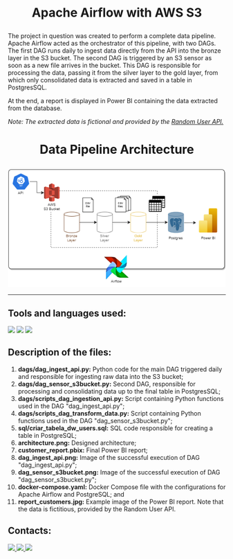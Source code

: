 # <p align=center>Apache Airflow with AWS S3</p>

The project in question was created to perform a complete data pipeline. Apache Airflow acted as the orchestrator of this pipeline, with two DAGs. The first DAG runs daily to ingest data directly from the API into the bronze layer in the S3 bucket. The second DAG is triggered by an S3 sensor as soon as a new file arrives in the bucket. This DAG is responsible for processing the data, passing it from the silver layer to the gold layer, from which only consolidated data is extracted and saved in a table in PostgresSQL.

At the end, a report is displayed in Power BI containing the data extracted from the database.

*Note: The extracted data is fictional and provided by the [Random User API.](https://randomuser.me)*

# <p align=center>Data Pipeline Architecture</p>
<p align="center">
  <img src="https://github.com/ThiagoFerreiraWD/Pipeline_ETL_Airflow_S3Bucket_Postgres/blob/main/architecture.png">
</p>

***

## Tools and languages used:
<div>
<img width=30 src="https://avatars.githubusercontent.com/u/33643075?s=200&v=4" />
<img width=40 src="https://cdn.jsdelivr.net/gh/devicons/devicon/icons/python/python-original.svg" />
<img width=30 src="https://user-images.githubusercontent.com/15157491/75435753-6929fc80-594b-11ea-9e19-f78223916862.png" />
</div>

## Description of the files:

1. **dags/dag_ingest_api.py:** Python code for the main DAG triggered daily and responsible for ingesting raw data into the S3 bucket;
1. **dags/dag_sensor_s3bucket.py:** Second DAG, responsible for processing and consolidating data up to the final table in PostgresSQL;
1. **dags/scripts_dag_ingestion_api.py:** Script containing Python functions used in the DAG "dag_ingest_api.py";
1. **dags/scripts_dag_transform_data.py:** Script containing Python functions used in the DAG "dag_sensor_s3bucket.py";
1. **sql/criar_tabela_dw_users.sql:** SQL code responsible for creating a table in PostgreSQL;
1. **architecture.png:** Designed architecture;
1. **customer_report.pbix:** Final Power BI report;
1. **dag_ingest_api.png:** Image of the successful execution of DAG "dag_ingest_api.py";
1. **dag_sensor_s3bucket.png:** Image of the successful execution of DAG "dag_sensor_s3bucket.py";
1. **docker-compose.yaml:** Docker Compose file with the configurations for Apache Airflow and PostgreSQL; and
1. **report_customers.jpg:** Example image of the Power BI report. Note that the data is fictitious, provided by the Random User API.

## Contacts:
<div>   
  <a href="https://www.linkedin.com/in/tferreirasilva/">
    <img width=40 src="https://cdn.jsdelivr.net/gh/devicons/devicon/icons/linkedin/linkedin-original.svg" />
  </a> 
  <a href = "mailto:thiago.ferreirawd@gmail.com">
      <img width=40 src="https://cdn.jsdelivr.net/gh/devicons/devicon/icons/google/google-original.svg" />
  </a>  
  <a href = "https://github.com/ThiagoFerreiraWD">
    <img width=40 src="https://cdn.jsdelivr.net/gh/devicons/devicon/icons/github/github-original.svg" />
  </a>     
</div>

